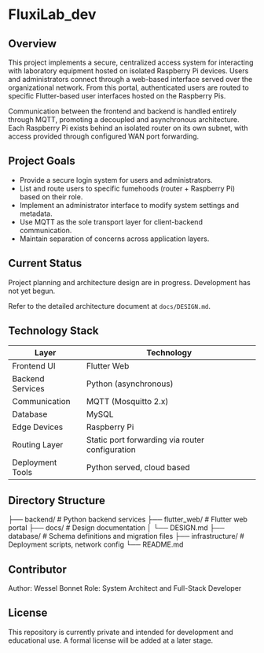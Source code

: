 # FluxiLab_dev

## Overview

This project implements a secure, centralized access system for interacting with laboratory equipment hosted on isolated Raspberry Pi devices. Users and administrators connect through a web-based interface served over the organizational network. From this portal, authenticated users are routed to specific Flutter-based user interfaces hosted on the Raspberry Pis.

Communication between the frontend and backend is handled entirely through MQTT, promoting a decoupled and asynchronous architecture. Each Raspberry Pi exists behind an isolated router on its own subnet, with access provided through configured WAN port forwarding.

## Project Goals

- Provide a secure login system for users and administrators.
- List and route users to specific fumehoods (router + Raspberry Pi) based on their role.
- Implement an administrator interface to modify system settings and metadata.
- Use MQTT as the sole transport layer for client-backend communication.
- Maintain separation of concerns across application layers.

## Current Status

Project planning and architecture design are in progress. Development has not yet begun.

Refer to the detailed architecture document at `docs/DESIGN.md`.

## Technology Stack

| Layer             | Technology             |
|------------------|------------------------|
| Frontend UI       | Flutter Web            |
| Backend Services  | Python (asynchronous)  |
| Communication     | MQTT (Mosquitto 2.x)  |
| Database          | MySQL    |
| Edge Devices      | Raspberry Pi |
| Routing Layer     | Static port forwarding via router configuration |
| Deployment Tools  | Python served, cloud based |

## Directory Structure

├── backend/ # Python backend services
├── flutter_web/ # Flutter web portal
├── docs/ # Design documentation
│ └── DESIGN.md
├── database/ # Schema definitions and migration files
├── infrastructure/ # Deployment scripts, network config
└── README.md


## Contributor

Author: Wessel Bonnet
Role: System Architect and Full-Stack Developer

## License

This repository is currently private and intended for development and educational use. A formal license will be added at a later stage.
